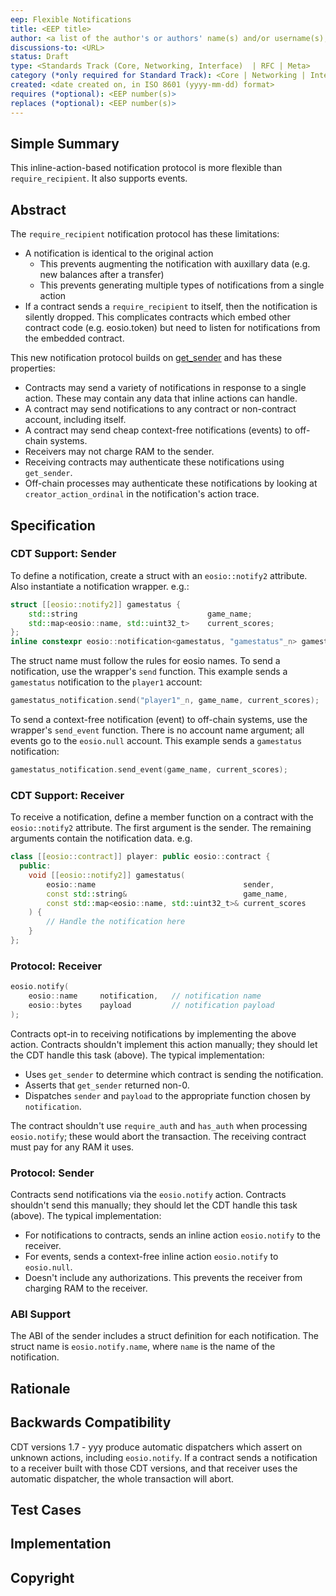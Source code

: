 ```yaml
---
eep: Flexible Notifications
title: <EEP title>
author: <a list of the author's or authors' name(s) and/or username(s), or name(s) and email(s), e.g. (use with the parentheses or triangular brackets): FirstName LastName (@GitHubUsername), FirstName LastName <foo@bar.com>, FirstName (@GitHubUsername) and GitHubUsername (@GitHubUsername)>
discussions-to: <URL>
status: Draft
type: <Standards Track (Core, Networking, Interface)  | RFC | Meta>
category (*only required for Standard Track): <Core | Networking | Interface>
created: <date created on, in ISO 8601 (yyyy-mm-dd) format>
requires (*optional): <EEP number(s)>
replaces (*optional): <EEP number(s)>
---
```


<!--You can leave these HTML comments in your merged EEP and delete the visible duplicate text guides, they will not appear and may be helpful to refer to if you edit it again. This is the suggested template for new EEPs. Note that an EEP number will be assigned by an editor. When opening a pull request to submit your EEP, please use an abbreviated title in the filename, `eep-draft_title_abbrev.md`. The title should be 44 characters or less.-->

## Simple Summary
<!--"If you can't explain it simply, you don't understand it well enough." Provide a simplified and layman-accessible explanation of the EEP.-->

This inline-action-based notification protocol is more flexible than `require_recipient`. It also supports events.

## Abstract
<!--A short (~200 word) description of the technical issue being addressed.-->

The `require_recipient` notification protocol has these limitations:
* A notification is identical to the original action
  * This prevents augmenting the notification with auxillary data (e.g. new balances after a transfer)
  * This prevents generating multiple types of notifications from a single action
* If a contract sends a `require_recipient` to itself, then the notification is silently dropped.
  This complicates contracts which embed other contract code (e.g. eosio.token) but need to listen
  for notifications from the embedded contract.

This new notification protocol builds on [get_sender](https://github.com/EOSIO/eos/issues/7028)
and has these properties:
* Contracts may send a variety of notifications in response to a single action. These may contain any data that inline actions can handle.
* A contract may send notifications to any contract or non-contract account, including itself. 
* A contract may send cheap context-free notifications (events) to off-chain systems.
* Receivers may not charge RAM to the sender.
* Receiving contracts may authenticate these notifications using `get_sender`.
* Off-chain processes may authenticate these notifications by looking at `creator_action_ordinal` in the notification's action trace.

## Specification
<!--The technical specification should describe the syntax and semantics of any new feature. The specification should be detailed enough to allow competing, interoperable implementations for any of the current EOSIO platforms.-->

### CDT Support: Sender

To define a notification, create a struct with an `eosio::notify2` attribute. Also instantiate a notification wrapper. e.g.:

```c++
struct [[eosio::notify2]] gamestatus {
    std::string                             game_name;
    std::map<eosio::name, std::uint32_t>    current_scores;
};
inline constexpr eosio::notification<gamestatus, "gamestatus"_n> gamestatus_notification;
```

The struct name must follow the rules for eosio names. To send a notification, use the wrapper's
`send` function. This example sends a `gamestatus` notification to the `player1` account:

```c++
gamestatus_notification.send("player1"_n, game_name, current_scores);
```

To send a context-free notification (event) to off-chain systems, use the wrapper's
`send_event` function. There is no account name argument; all events go to the
`eosio.null` account. This example sends a `gamestatus` notification:

```c++
gamestatus_notification.send_event(game_name, current_scores);
```

### CDT Support: Receiver

To receive a notification, define a member function on a contract with the `eosio::notify2` attribute. The first argument is the
sender. The remaining arguments contain the notification data. e.g.

```c++
class [[eosio::contract]] player: public eosio::contract {
  public:
    void [[eosio::notify2]] gamestatus(
        eosio::name                                 sender,
        const std::string&                          game_name,
        const std::map<eosio::name, std::uint32_t>& current_scores
    ) {
        // Handle the notification here
    }
};
```

### Protocol: Receiver

```c++
eosio.notify(
    eosio::name     notification,   // notification name
    eosio::bytes    payload         // notification payload
);
```

Contracts opt-in to receiving notifications by implementing the above action. Contracts shouldn't implement
this action manually; they should let the CDT handle this task (above). The typical implementation:

* Uses `get_sender` to determine which contract is sending the notification.
* Asserts that `get_sender` returned non-0.
* Dispatches `sender` and `payload` to the appropriate function chosen by `notification`.

The contract shouldn't use `require_auth` and `has_auth` when processing `eosio.notify`; these would abort
the transaction. The receiving contract must pay for any RAM it uses.

### Protocol: Sender

Contracts send notifications via the `eosio.notify` action. Contracts shouldn't send this manually;
they should let the CDT handle this task (above). The typical implementation:

* For notifications to contracts, sends an inline action `eosio.notify` to the receiver.
* For events, sends a context-free inline action `eosio.notify` to `eosio.null`.
* Doesn't include any authorizations. This prevents the receiver from charging RAM to the receiver.

### ABI Support

The ABI of the sender includes a struct definition for each notification. The struct name is
`eosio.notify.name`, where `name` is the name of the notification.

## Rationale
<!--The rationale fleshes out the specification by describing what motivated the design and why particular design decisions were made. It should describe alternate designs that were considered and related work, e.g. how the feature is supported in other languages. The rationale may also provide evidence of consensus within the community, and should discuss important objections or concerns raised during discussion.-->

## Backwards Compatibility
<!--All EEPs that introduce backwards incompatibilities must include a section describing these incompatibilities and their severity. The EEP must explain how the author proposes to deal with these incompatibilities. EEP submissions without a sufficient backwards compatibility treatise may be rejected outright.-->

CDT versions 1.7 - yyy produce automatic dispatchers which assert on unknown actions, including `eosio.notify`.
If a contract sends a notification to a receiver built with those CDT versions, and that receiver uses the
automatic dispatcher, the whole transaction will abort.

## Test Cases
<!--Test cases for an implementation are mandatory for EEPs that are affecting consensus changes. Other EEPs can choose to include links to test cases if applicable.-->

## Implementation
<!--The implementations must be completed before any EEP is given status "Final", but it need not be completed before the EEP is accepted. While there is merit to the approach of reaching consensus on the specification and rationale before writing code, the principle of "rough consensus and running code" is still useful when it comes to resolving many discussions of API details.-->

## Copyright

